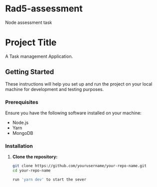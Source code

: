# Rad5-assessment
Node assessment task

# Project Title

A Task management Application.

## Getting Started

These instructions will help you set up and run the project on your local machine for development and testing purposes.

### Prerequisites

Ensure you have the following software installed on your machine:

- Node.js
- Yarn
- MongoDB

### Installation

1. **Clone the repository:**

   ```sh
   git clone https://github.com/yourusername/your-repo-name.git
   cd your-repo-name

   run 'yarn dev' to start the sever

